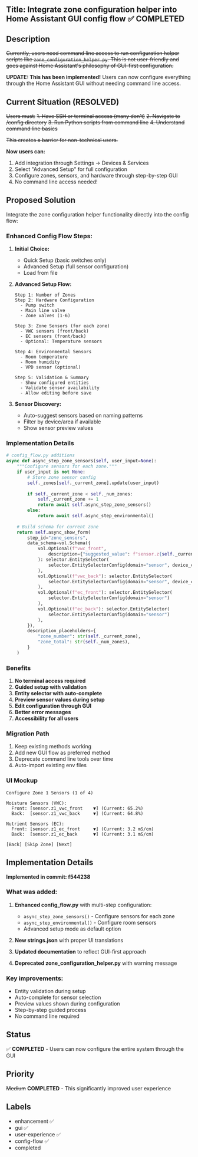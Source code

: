 ## Title: Integrate zone configuration helper into Home Assistant GUI config flow ✅ COMPLETED

## Description

~~Currently, users need command line access to run configuration helper scripts like `zone_configuration_helper.py`. This is not user-friendly and goes against Home Assistant's philosophy of GUI-first configuration.~~

**UPDATE: This has been implemented!** Users can now configure everything through the Home Assistant GUI without needing command line access.

## Current Situation (RESOLVED)

~~Users must:~~
~~1. Have SSH or terminal access (many don't)~~
~~2. Navigate to /config directory~~
~~3. Run Python scripts from command line~~
~~4. Understand command line basics~~

~~This creates a barrier for non-technical users.~~

**Now users can:**
1. Add integration through Settings → Devices & Services
2. Select "Advanced Setup" for full configuration
3. Configure zones, sensors, and hardware through step-by-step GUI
4. No command line access needed!

## Proposed Solution

Integrate the zone configuration helper functionality directly into the config flow:

### Enhanced Config Flow Steps:

1. **Initial Choice:**
   - Quick Setup (basic switches only)
   - Advanced Setup (full sensor configuration)
   - Load from file

2. **Advanced Setup Flow:**
   ```
   Step 1: Number of Zones
   Step 2: Hardware Configuration
     - Pump switch
     - Main line valve
     - Zone valves (1-6)
   
   Step 3: Zone Sensors (for each zone)
     - VWC sensors (front/back)
     - EC sensors (front/back)
     - Optional: Temperature sensors
   
   Step 4: Environmental Sensors
     - Room temperature
     - Room humidity
     - VPD sensor (optional)
   
   Step 5: Validation & Summary
     - Show configured entities
     - Validate sensor availability
     - Allow editing before save
   ```

3. **Sensor Discovery:**
   - Auto-suggest sensors based on naming patterns
   - Filter by device/area if available
   - Show sensor preview values

### Implementation Details

```python
# config_flow.py additions
async def async_step_zone_sensors(self, user_input=None):
    """Configure sensors for each zone."""
    if user_input is not None:
        # Store zone sensor config
        self._zones[self._current_zone].update(user_input)
        
        if self._current_zone < self._num_zones:
            self._current_zone += 1
            return await self.async_step_zone_sensors()
        else:
            return await self.async_step_environmental()
    
    # Build schema for current zone
    return self.async_show_form(
        step_id="zone_sensors",
        data_schema=vol.Schema({
            vol.Optional(f"vwc_front", 
                description={"suggested_value": f"sensor.z{self._current_zone}_vwc_front"}
            ): selector.EntitySelector(
                selector.EntitySelectorConfig(domain="sensor", device_class="moisture")
            ),
            vol.Optional(f"vwc_back"): selector.EntitySelector(
                selector.EntitySelectorConfig(domain="sensor", device_class="moisture")
            ),
            vol.Optional(f"ec_front"): selector.EntitySelector(
                selector.EntitySelectorConfig(domain="sensor")
            ),
            vol.Optional(f"ec_back"): selector.EntitySelector(
                selector.EntitySelectorConfig(domain="sensor")
            ),
        }),
        description_placeholders={
            "zone_number": str(self._current_zone),
            "zone_total": str(self._num_zones),
        }
    )
```

### Benefits

1. **No terminal access required**
2. **Guided setup with validation**
3. **Entity selector with auto-complete**
4. **Preview sensor values during setup**
5. **Edit configuration through GUI**
6. **Better error messages**
7. **Accessibility for all users**

### Migration Path

1. Keep existing methods working
2. Add new GUI flow as preferred method
3. Deprecate command line tools over time
4. Auto-import existing env files

### UI Mockup

```
Configure Zone 1 Sensors (1 of 4)

Moisture Sensors (VWC):
  Front: [sensor.z1_vwc_front    ▼] (Current: 65.2%)
  Back:  [sensor.z1_vwc_back     ▼] (Current: 64.8%)

Nutrient Sensors (EC):
  Front: [sensor.z1_ec_front     ▼] (Current: 3.2 mS/cm)
  Back:  [sensor.z1_ec_back      ▼] (Current: 3.1 mS/cm)

[Back] [Skip Zone] [Next]
```

## Implementation Details

**Implemented in commit: f544238**

### What was added:
1. **Enhanced config_flow.py** with multi-step configuration:
   - `async_step_zone_sensors()` - Configure sensors for each zone
   - `async_step_environmental()` - Configure room sensors
   - Advanced setup mode as default option

2. **New strings.json** with proper UI translations

3. **Updated documentation** to reflect GUI-first approach

4. **Deprecated zone_configuration_helper.py** with warning message

### Key improvements:
- Entity validation during setup
- Auto-complete for sensor selection  
- Preview values shown during configuration
- Step-by-step guided process
- No command line required

## Status

✅ **COMPLETED** - Users can now configure the entire system through the GUI

## Priority

~~Medium~~ **COMPLETED** - This significantly improved user experience

## Labels
- enhancement ✅
- gui ✅
- user-experience ✅
- config-flow ✅
- completed